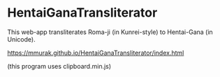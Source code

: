 # HentaiGanaTransliterator
This web-app transliterates Roma-ji (in Kunrei-style) to Hentai-Gana (in Unicode).

https://mmurak.github.io/HentaiGanaTransliterator/index.html

(this program uses clipboard.min.js)

